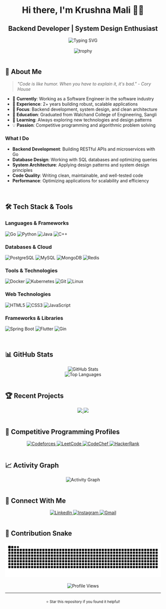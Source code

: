 <h1 align="center">Hi there, I'm Krushna Mali 👨‍💻</h1>
<h2 align="center"> Backend Developer | System Design Enthusiast</h2>

<div align="center">
  <img src="https://readme-typing-svg.herokuapp.com?font=Fira+Code&pause=1000&color=00ADD8&center=true&vCenter=true&width=435&lines=Passionate+about+clean+code;Building+scalable+systems;Always+learning+new+tech" alt="Typing SVG" />
</div>

<br>

<div align="center">
  <img src="https://github-profile-trophy.vercel.app/?username=mkkrishna12&theme=radical&no-frame=false&no-bg=true&margin-w=4" alt="trophy" />
</div>

<br>

## 🚀 About Me

> *"Code is like humor. When you have to explain it, it's bad." - Cory House*

- 🔭 **Currently**: Working as a Software Engineer in the software industry
- 💼 **Experience**: 2+ years building robust, scalable applications
- 🎯 **Focus**: Backend development, system design, and clean architecture
- 🏫 **Education**: Graduated from Walchand College of Engineering, Sangli
- 🌱 **Learning**: Always exploring new technologies and design patterns
- 💡 **Passion**: Competitive programming and algorithmic problem solving

### What I Do
- **Backend Development**: Building RESTful APIs and microservices with Go
- **Database Design**: Working with SQL databases and optimizing queries
- **System Architecture**: Applying design patterns and system design principles
- **Code Quality**: Writing clean, maintainable, and well-tested code
- **Performance**: Optimizing applications for scalability and efficiency

<br>

## 🛠️ Tech Stack & Tools

### **Languages & Frameworks**
![Go](https://img.shields.io/badge/go-%2300ADD8.svg?style=for-the-badge&logo=go&logoColor=white)
![Python](https://img.shields.io/badge/python-%2314354C.svg?style=for-the-badge&logo=python&logoColor=white)
![Java](https://img.shields.io/badge/java-%2300599C.svg?style=for-the-badge&logo=java&logoColor=white)
![C++](https://img.shields.io/badge/c++-%2300599C.svg?style=for-the-badge&logo=c%2B%2B&logoColor=white)

### **Databases & Cloud**
![PostgreSQL](https://img.shields.io/badge/postgresql-%23316192.svg?style=for-the-badge&logo=postgresql&logoColor=white)
![MySQL](https://img.shields.io/badge/mysql-%2300f.svg?style=for-the-badge&logo=mysql&logoColor=white)
![MongoDB](https://img.shields.io/badge/MongoDB-%234EA94B.svg?style=for-the-badge&logo=mongodb&logoColor=white)
![Redis](https://img.shields.io/badge/redis-%23DC382D.svg?style=for-the-badge&logo=redis&logoColor=white)

### **Tools & Technologies**
![Docker](https://img.shields.io/badge/docker-%230db7ed.svg?style=for-the-badge&logo=docker&logoColor=white)
![Kubernetes](https://img.shields.io/badge/kubernetes-%23326ce5.svg?style=for-the-badge&logo=kubernetes&logoColor=white)
![Git](https://img.shields.io/badge/git-%23F05032.svg?style=for-the-badge&logo=git&logoColor=white)
![Linux](https://img.shields.io/badge/linux-%23FCC624.svg?style=for-the-badge&logo=linux&logoColor=black)

### **Web Technologies**
![HTML5](https://img.shields.io/badge/html5-%23E34F26.svg?style=for-the-badge&logo=html5&logoColor=white)
![CSS3](https://img.shields.io/badge/css3-%231572B6.svg?style=for-the-badge&logo=css3&logoColor=white)
![JavaScript](https://img.shields.io/badge/javascript-%23323330.svg?style=for-the-badge&logo=javascript&logoColor=%23F7DF1E)

### **Frameworks & Libraries**
![Spring Boot](https://img.shields.io/badge/springboot-%236DB33F.svg?style=for-the-badge&logo=springboot&logoColor=white)
![Flutter](https://img.shields.io/badge/flutter-%2302569B.svg?style=for-the-badge&logo=flutter&logoColor=white)
![Gin](https://img.shields.io/badge/gin-%2300ADD8.svg?style=for-the-badge&logo=go&logoColor=white)

<br>

## 📊 GitHub Stats

<div align="center">
  <img src="https://github-readme-stats.vercel.app/api?username=mkkrishna12&show_icons=true&theme=radical&hide_border=true&bg_color=0D1117" alt="GitHub Stats" />
 
</div>

<div align="center">
  <img src="https://github-readme-stats.vercel.app/api/top-langs/?username=mkkrishna12&layout=compact&theme=radical&hide_border=true&bg_color=0D1117" alt="Top Languages" />
</div>

<br>

## 🏆 Recent Projects

<div align="center">
  <a href="https://github.com/mkkrishna12/Drushti">
    <img src="https://github-readme-stats.vercel.app/api/pin/?username=mkkrishna12&repo=Drushti&theme=radical&hide_border=true" />
  </a>
  <a href="https://github.com/sanketmote/OrganManagement">
    <img src="https://github-readme-stats.vercel.app/api/pin/?username=sanketmote&repo=OrganManagement&theme=radical&hide_border=true" />
  </a>
</div>

<br>

## 🎯 Competitive Programming Profiles

<div align="center">
  <a href="https://codeforces.com/profile/mr__mk__12">
    <img src="https://img.shields.io/badge/Codeforces-445f9d?style=for-the-badge&logo=Codeforces&logoColor=white" alt="Codeforces" />
  </a>
  <a href="https://leetcode.com/mr__mk__12/">
    <img src="https://img.shields.io/badge/-LeetCode-FFA116?style=for-the-badge&logo=LeetCode&logoColor=white" alt="LeetCode" />
  </a>
  <a href="https://www.codechef.com/users/mkkrish43">
    <img src="https://img.shields.io/badge/Codechef-%23B92B27.svg?style=for-the-badge&logo=Codechef&logoColor=white" alt="CodeChef" />
  </a>
  <a href="https://www.hackerrank.com/mk__krishna__12">
    <img src="https://img.shields.io/badge/-Hackerrank-2EC866?style=for-the-badge&logo=HackerRank&logoColor=white" alt="HackerRank" />
  </a>
</div>

<br>

## 📈 Activity Graph

<div align="center">
  <img src="https://github-readme-activity-graph.vercel.app/graph?username=mkkrishna12&theme=radical&hide_border=true&bg_color=0D1117&color=00ADD8&line=00ADD8&point=FFFFFF" alt="Activity Graph" />
</div>

<br>

## 🤝 Connect With Me

<div align="center">
  <a href="https://www.linkedin.com/in/krushnamali/">
    <img src="https://img.shields.io/badge/linkedin-%230077B5.svg?style=for-the-badge&logo=linkedin&logoColor=white" alt="LinkedIn" />
  </a>
  <a href="https://www.instagram.com/mr__mk__12/">
    <img src="https://img.shields.io/badge/Instagram-E4405F?style=for-the-badge&logo=instagram&logoColor=white" alt="Instagram" />
  </a>
  <a href="mailto:your.email@example.com">
    <img src="https://img.shields.io/badge/Gmail-D14836?style=for-the-badge&logo=gmail&logoColor=white" alt="Gmail" />
  </a>
</div>

<br>

## 🐍 Contribution Snake

<div align="center">
  <img src="https://github.com/mkkrishna12/mkkrishna12/blob/output/github-contribution-grid-snake.svg" alt="Contribution Snake" />
</div>

<br>

<div align="center">
  <img src="https://komarev.com/ghpvc/?username=mkkrishna12&style=flat-square&color=00ADD8" alt="Profile Views" />
</div>

---

<div align="center">
  <sub>⭐ Star this repository if you found it helpful!</sub>
</div>
